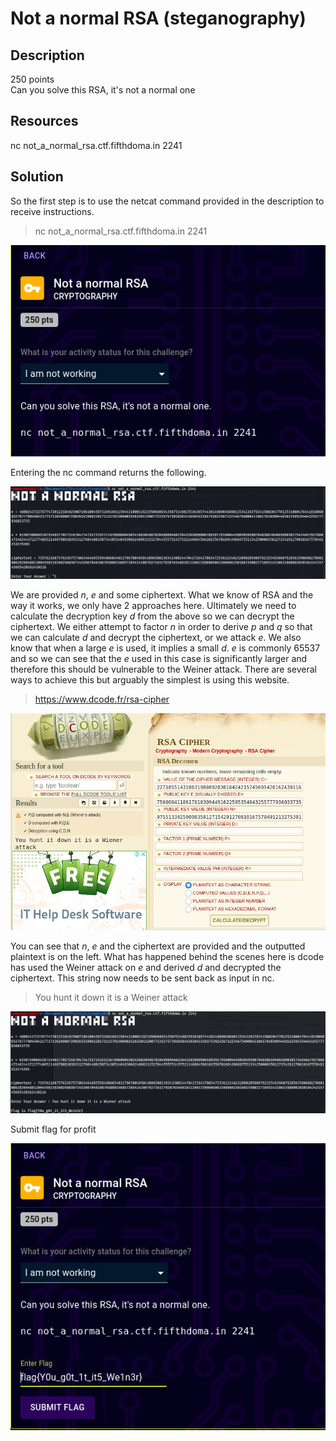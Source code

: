# Not a normal RSA (steganography) 

## Description

250 points  
Can you solve this RSA, it's not a normal one

## Resources

nc not_a_normal_rsa.ctf.fifthdoma.in 2241

## Solution

So the first step is to use the netcat command provided in the description to receive instructions.
>nc not_a_normal_rsa.ctf.fifthdoma.in 2241
<p align="center"><img src="_images/1challengeDesc.png"></p>

Entering the nc command returns the following.
<p align="center"><img src="_images/2nc.png"></p>

We are provided *n*, *e* and some ciphertext. What we know of RSA and the way it works, we only have 2 approaches here. Ultimately we need to calculate the decryption key *d* from the above so we can decrypt the ciphertext. We either attempt to factor *n* in order to derive *p* and *q* so that we can calculate *d* and decrypt the ciphertext, or we attack *e*. We also know that when a large *e* is used, it implies a small *d*. *e* is commonly 65537 and so we can see that the *e* used in this case is significantly larger and therefore this should be vulnerable to the Weiner attack. There are several ways to achieve this but arguably the simplest is using this website.
>https://www.dcode.fr/rsa-cipher
<p align="center"><img src="_images/3dcode.png"></p>

You can see that *n*, *e* and the ciphertext are provided and the outputted plaintext is on the left. What has happened behind the scenes here is dcode has used the Weiner attack on *e* and derived *d* and decrypted the ciphertext. This string now needs to be sent back as input in nc.
>You hunt it down it is a Weiner attack
<p align="center"><img src="_images/4ncFlag.png"></p>

Submit flag for profit
<p align="center"><img src="_images/5solve.png"></p>
